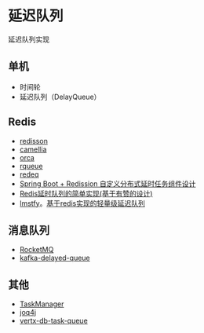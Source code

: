 # 延迟队列

延迟队列实现

## 单机

* 时间轮
* 延迟队列（DelayQueue）

## Redis

* [redisson](https://github.com/redisson/redisson)
* [camellia](https://github.com/netease-im/camellia)
* [orca](https://github.com/spinnaker/orca)
* [rqueue](https://github.com/sonus21/rqueue)
* [redeq](https://github.com/kevinleeex/redeq)
* [Spring Boot + Redission 自定义分布式延时任务组件设计](https://mp.weixin.qq.com/s/tsinZNPJ8H2QM8hzEd9gMA?version=4.1.10.99312&platform=mac&poc_token=HKW9x2ejDDesDgzdkD5FpCpLReMK0MhmJ4oIu4Lg)
* [Redis延时队列的简单实现(基于有赞的设计)](https://mp.weixin.qq.com/s/8diUam1j0fuqfOmGDBTopw?version=4.1.10.99312&platform=mac)
* [lmstfy](https://github.com/bitleak/lmstfy)。[基于redis实现的轻量级延迟队列](https://mp.weixin.qq.com/s?__biz=MzUxOTc4NjEyMw==&mid=2247582766&idx=3&sn=5f17a7e5f5f7d69c830c70860a308e0f&chksm=f806a721092d7827a40da7bd5198fa18ec19264753edff50cc7fab4b5b5036499c1d52190330&mpshare=1&scene=1&srcid=0808oStXNbqTLNWPMaA9TtCT&sharer_shareinfo=4e985c129a5c00563bc3ea7754ddbf05&sharer_shareinfo_first=5093a797e556e675f530afb3b26a09e4&version=4.1.10.99312&platform=mac#rd)

## 消息队列

* [RocketMQ](https://rocketmq.apache.org/)
* [kafka-delayed-queue](https://github.com/cashfree/kafka-delayed-queue)

## 其他

* [TaskManager](https://github.com/Konloch/TaskManager)
* [joq4j](https://github.com/anhtranbk/joq4j)
* [vertx-db-task-queue](https://github.com/colinzhu/vertx-db-task-queue)
